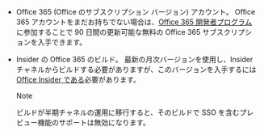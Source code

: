 * Office 365 (Office のサブスクリプション バージョン) アカウント。 Office 365 アカウントをまだお持ちでない場合は、[Office 365 開発者プログラム](https://developer.microsoft.com/office/dev-program)に参加することで 90 日間の更新可能な無料の Office 365 サブスクリプションを入手できます。 

* Insider の Office 365 のビルド。 最新の月次バージョンを使用し、Insider チャネルからビルドする必要がありますが、このバージョンを入手するには [Office Insider である](https://products.office.com/office-insider?tab=tab-1)必要があります。 

    > [!NOTE]
    > ビルドが半期チャネルの運用に移行すると、そのビルドで SSO を含むプレビュー機能のサポートは無効になります。
